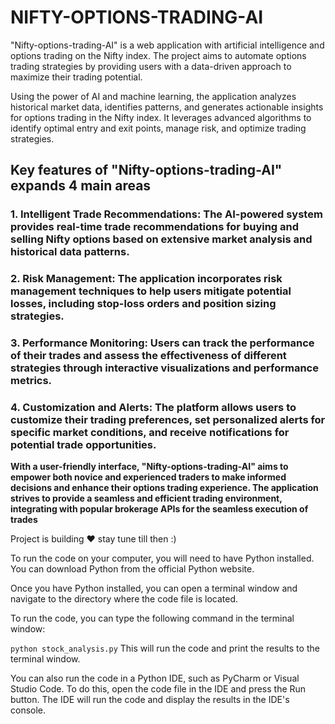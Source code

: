 # NIFTY-OPTIONS-TRADING-AI
"Nifty-options-trading-AI" is a web application with artificial intelligence and options trading on the Nifty index. The project aims to automate options trading strategies by providing users with a data-driven approach to maximize their trading potential.

Using the power of AI and machine learning, the application analyzes historical market data, identifies patterns, and generates actionable insights for options trading in the Nifty index. It leverages advanced algorithms to identify optimal entry and exit points, manage risk, and optimize trading strategies.

## Key features of "Nifty-options-trading-AI" expands 4 main areas

### 1. Intelligent Trade Recommendations: The AI-powered system provides real-time trade recommendations for buying and selling Nifty options based on extensive market analysis and historical data patterns.
### 2. Risk Management: The application incorporates risk management techniques to help users mitigate potential losses, including stop-loss orders and position sizing strategies.
### 3. Performance Monitoring: Users can track the performance of their trades and assess the effectiveness of different strategies through interactive visualizations and performance metrics.
### 4. Customization and Alerts: The platform allows users to customize their trading preferences, set personalized alerts for specific market conditions, and receive notifications for potential trade opportunities.

**With a user-friendly interface, "Nifty-options-trading-AI" aims to empower both novice and experienced traders to make informed decisions and enhance their options trading experience. The application strives to provide a seamless and efficient trading environment, integrating with popular brokerage APIs for the seamless execution of trades**

Project is building ♥ stay tune till then :)

To run the code on your computer, you will need to have Python installed. You can download Python from the official Python website.

Once you have Python installed, you can open a terminal window and navigate to the directory where the code file is located.

To run the code, you can type the following command in the terminal window:

```python stock_analysis.py```
This will run the code and print the results to the terminal window.

You can also run the code in a Python IDE, such as PyCharm or Visual Studio Code. To do this, open the code file in the IDE and press the Run button. The IDE will run the code and display the results in the IDE's console.
